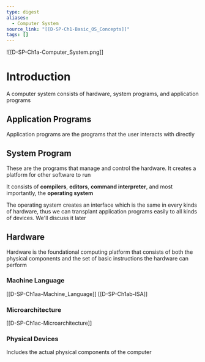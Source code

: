 ```yaml
---
type: digest
aliases:
  - Computer System
source_link: "[[D-SP-Ch1-Basic_OS_Concepts]]"
tags: []
---
```

![[D-SP-Ch1a-Computer_System.png]]
# Introduction

A computer system consists of hardware, system programs, and application programs

## Application Programs

Application programs are the programs that the user interacts with directly

## System Program

These are the programs that manage and control the hardware. It creates a platform for other software to run

It consists of **compilers**, **editors**, **command interpreter**, and most importantly, the **operating system**

The operating system creates an interface which is the same in every kinds of hardware, thus we can transplant application programs easily to all kinds of devices. We'll discuss it later
## Hardware

Hardware is the foundational computing platform that consists of both the physical components and the set of basic instructions the hardware can perform

### Machine Language

[[D-SP-Ch1aa-Machine_Language]]
[[D-SP-Ch1ab-ISA]]

### Microarchitecture

[[D-SP-Ch1ac-Microarchitecture]]

### Physical Devices

Includes the actual physical components of the computer